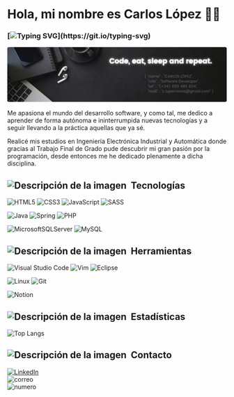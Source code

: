 # Hola, mi nombre es Carlos López 👋🏾


### [![Typing SVG](https://readme-typing-svg.demolab.com?font=Source+Code+Pro&weight=700&duration=3000&pause=1000&color=F7CC1A&background=B825FF00&vCenter=true&width=435&lines=Desarrollador+Software+en+proceso....)](https://git.io/typing-svg)

![image.png](img/image.png)

Me apasiona el mundo del desarrollo software, y como tal, me dedico a aprender de forma autónoma e ininterrumpida nuevas tecnologías y a seguir llevando a la práctica aquellas que ya sé.

Realicé mis estudios en Ingeniería Electrónica Industrial y Automática donde gracias al Trabajo Final de Grado pude descubrir mi gran pasión por la programación, desde entonces me he dedicado plenamente a dicha disciplina.


## <image src="/img/tecnologias.png" alt="Descripción de la imagen" width="30" height="30">&nbsp;&nbsp;Tecnologías


![HTML5](https://img.shields.io/badge/html5-%23E34F26.svg?style=for-the-badge&logo=html5&logoColor=white) ![CSS3](https://img.shields.io/badge/css3-%231572B6.svg?style=for-the-badge&logo=css3&logoColor=white) ![JavaScript](https://img.shields.io/badge/javascript-%23323330.svg?style=for-the-badge&logo=javascript&logoColor=%23F7DF1E) ![SASS](https://img.shields.io/badge/SASS-hotpink.svg?style=for-the-badge&logo=SASS&logoColor=white)

![Java](https://img.shields.io/badge/java-%23ED8B00.svg?style=for-the-badge&logo=java&logoColor=white) ![Spring](https://img.shields.io/badge/spring-%236DB33F.svg?style=for-the-badge&logo=spring&logoColor=white) ![PHP](https://img.shields.io/badge/php-%23777BB4.svg?style=for-the-badge&logo=php&logoColor=white)

![MicrosoftSQLServer](https://img.shields.io/badge/Microsoft%20SQL%20Sever-CC2927?style=for-the-badge&logo=microsoft%20sql%20server&logoColor=white) ![MySQL](https://img.shields.io/badge/mysql-%2300f.svg?style=for-the-badge&logo=mysql&logoColor=white)


## <image src="/img/herramientas.png" alt="Descripción de la imagen" width="30" height="30">&nbsp;&nbsp;Herramientas

![Visual Studio Code](https://img.shields.io/badge/Visual%20Studio%20Code-0078d7.svg?style=for-the-badge&logo=visual-studio-code&logoColor=white) ![Vim](https://img.shields.io/badge/VIM-%2311AB00.svg?style=for-the-badge&logo=vim&logoColor=white) ![Eclipse](https://img.shields.io/badge/Eclipse-FE7A16.svg?style=for-the-badge&logo=Eclipse&logoColor=white)

![Linux](https://img.shields.io/badge/Linux-FCC624?style=for-the-badge&logo=linux&logoColor=black) ![Git](https://img.shields.io/badge/git-%23F05033.svg?style=for-the-badge&logo=git&logoColor=white)

![Notion](https://img.shields.io/badge/Notion-%23000000.svg?style=for-the-badge&logo=notion&logoColor=white)

## <image src="/img/estadisticas.png" alt="Descripción de la imagen" width="30" height="30">&nbsp;&nbsp;Estadísticas

<!--enlace para buscar temas: https://github.com/anuraghazra/github-readme-stats/tree/master/themes-->

![Top Langs](https://github-readme-stats.vercel.app/api/top-langs/?username=clmonreal&layout=compact&theme=onedark)

## <image src="/img/contacto.png" alt="Descripción de la imagen" width="30" height="30">&nbsp;&nbsp;Contacto

[![LinkedIn](https://img.shields.io/badge/LinkedIn-clmonreal-%230077b5?style=for-the-badge&labelColor=010101)](https://www.linkedin.com/in/clmonreal/)<br>
![correo](https://img.shields.io/badge/Correo-c.lopemonre@gmail.com-d14836?style=for-the-badge&labelColor=010101)<br>
![numero](https://img.shields.io/badge/móvil-665485804-00897b?style=for-the-badge&labelColor=010101)
